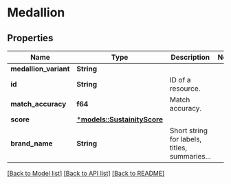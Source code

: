 # Medallion

## Properties
Name | Type | Description | Notes
------------ | ------------- | ------------- | -------------
**medallion_variant** | **String** |  | 
**id** | **String** | ID of a resource. | 
**match_accuracy** | **f64** | Match accuracy. | 
**score** | [***models::SustainityScore**](sustainityScore.md) |  | 
**brand_name** | **String** | Short string for labels, titles, summaries... | 

[[Back to Model list]](../README.md#documentation-for-models) [[Back to API list]](../README.md#documentation-for-api-endpoints) [[Back to README]](../README.md)


